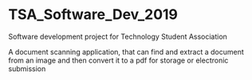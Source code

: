 # TSA_Software_Dev_2019

Software development project for Technology Student Association

A document scanning application, that can find and extract a document from an image 
and then convert it to a pdf for storage or electronic submission
